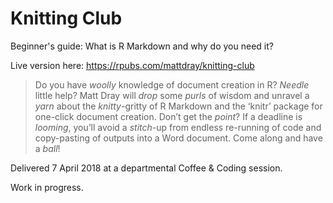 # Knitting Club

Beginner's guide: What is R Markdown and why do you need it?

Live version here: https://rpubs.com/mattdray/knitting-club

>Do you have *woolly* knowledge of document creation in R? *Needle* little help? Matt Dray will *drop* some *purls* of wisdom and unravel a *yarn* about the *knitty*-gritty of R Markdown and the ‘knitr’ package for one-click document creation. Don’t get the *point*? If a deadline is *looming*, you’ll avoid a *stitch*-up from endless re-running of code and copy-pasting of outputs into a Word document. Come along and have a *ball*!

Delivered 7 April 2018 at a departmental Coffee & Coding session.

Work in progress.

